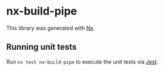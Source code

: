 # nx-build-pipe

This library was generated with [Nx](https://nx.dev).

## Running unit tests

Run `nx test nx-build-pipe` to execute the unit tests via [Jest](https://jestjs.io).
